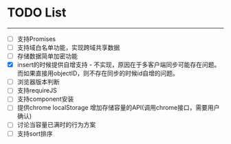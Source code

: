 # TODO List

---

*   [ ] 支持Promises
*   [ ] 支持域白名单功能，实现跨域共享数据
*   [ ] 存储数据简单加密功能
*   [X] insert的时候提供自增支持 - 不实现，原因在于多客户端同步可能存在问题。而如果直接用objectID，则不存在同步的时候id自增的问题。
*   [ ] 浏览器版本判断
*   [ ] 支持requireJS
*   [ ] 支持component安装
*   [ ] 提供chrome localStorage 增加存储容量的API(调用chrome接口，需要用户确认)
*   [ ] 讨论当容量已满时的行为方案
*   [ ] 支持sort排序